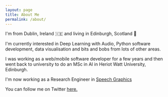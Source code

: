 ```yaml
---
layout: page
title: About Me
permalink: /about/
---
```


I'm from Dublin, Ireland 🇮🇪 and living in Edinburgh, Scotland 🏴󠁧󠁢󠁳󠁣󠁴󠁿 

I'm currently interested in Deep Learning with Audio, Python software development, data visualisation and bits and bobs from lots of other areas.

I was working as a web/mobile software developer for a few years and then went back to university to do an MSc in AI in Heriot Watt University, Edinburgh.

I'm now working as a Research Engineer in [Speech Graphics](https://www.speech-graphics.com)

You can follow me on Twitter [here.](https://www.twitter.com/_scottcondron)